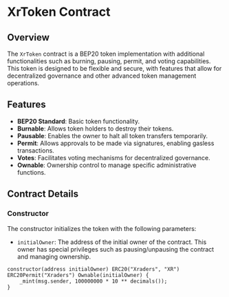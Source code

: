 # XrToken Contract

## Overview

The `XrToken` contract is a BEP20 token implementation with additional functionalities such as burning, pausing, permit, and voting capabilities. This token is designed to be flexible and secure, with features that allow for decentralized governance and other advanced token management operations.

## Features

- **BEP20 Standard**: Basic token functionality.
- **Burnable**: Allows token holders to destroy their tokens.
- **Pausable**: Enables the owner to halt all token transfers temporarily.
- **Permit**: Allows approvals to be made via signatures, enabling gasless transactions.
- **Votes**: Facilitates voting mechanisms for decentralized governance.
- **Ownable**: Ownership control to manage specific administrative functions.

## Contract Details

### Constructor

The constructor initializes the token with the following parameters:

- `initialOwner`: The address of the initial owner of the contract. This owner has special privileges such as pausing/unpausing the contract and managing ownership.

```solidity
constructor(address initialOwner) ERC20("Xraders", "XR") ERC20Permit("Xraders") Ownable(initialOwner) {
    _mint(msg.sender, 100000000 * 10 ** decimals());
}
```
